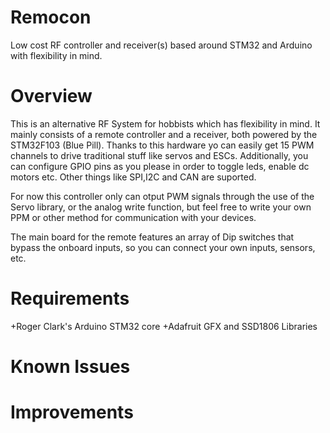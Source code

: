 # Remocon
Low cost RF controller and receiver(s) based around STM32 and Arduino with flexibility in mind.
# Overview
This is an alternative RF System for hobbists which has flexibility in mind. It mainly consists of a remote controller and a receiver, both powered by the STM32F103 (Blue Pill). Thanks to this hardware yo can easily get 15 PWM channels to drive traditional stuff like servos and ESCs. Additionally, you can configure GPIO pins as you please in order to toggle leds, enable dc motors etc. Other things like SPI,I2C and CAN are suported.

For now this controller only can otput PWM signals through the use of the Servo library, or the analog write function, but feel free to write your own PPM  or other method for communication with your devices.

The main board for the remote features an array of Dip switches that bypass the onboard inputs, so you can connect your own inputs, sensors, etc.
# Requirements
+Roger Clark's Arduino STM32 core
+Adafruit GFX and SSD1806 Libraries

# Known Issues
# Improvements
